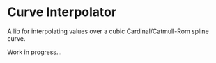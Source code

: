 # Curve Interpolator

A lib for interpolating values over a cubic Cardinal/Catmull-Rom spline curve.

Work in progress...
